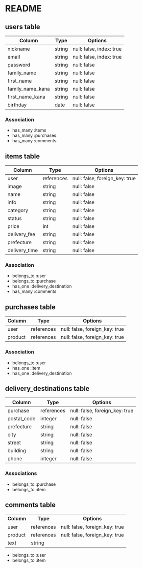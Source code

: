 # README

## users table

| Column           | Type   | Options                  |
| ---------------- | ------ | ------------------------ |
| nickname         | string | null: false, index: true |
| email            | string | null: false, index: true |
| password         | string | null: false              |
| family_name      | string | null: false              |
| first_name       | string | null: false              |
| family_name_kana | string | null: false              |
| first_name_kana  | string | null: false              |
| birthday         | date   | null: false              |

### Association

- has_many :items
- has_many :purchases
- has_many :comments

## items table

| Column        | Type       | Options                        |
| ------------- | ---------- | ------------------------------ |
| user          | references | null: false, foreign_key: true |
| image         | string     | null: false                    |
| name          | string     | null: false                    |
| info          | string     | null: false                    |
| category      | string     | null: false                    |
| status        | string     | null: false                    |
| price         | int        | null: false                    |
| delivery_fee  | string     | null: false                    |
| prefecture    | string     | null: false                    |
| delivery_time | string     | null: false                    |

### Association

- belongs_to :user
- belongs_to :purchase
- has_one :delivery_destination
- has_many :comments

## purchases table

| Column  | Type       | Options                        |
| ------- | ---------- | ------------------------------ |
| user    | references | null: false, foreign_key: true |
| product | references | null: false, foreign_key: true |

### Association

- belongs_to :user
- has_one :item
- has_one :delivery_destination

## delivery_destinations table

| Column      | Type       | Options                        |
| ----------- | ---------- | ------------------------------ |
| purchase    | references | null: false, foreign_key: true |
| postal_code | integer    | null: false                    |
| prefecture  | string     | null: false                    |
| city        | string     | null: false                    |
| street      | string     | null: false                    |
| building    | string     | null: false                    |
| phone       | integer    | null: false                    |

### Associations

- belongs_to :purchase
- belongs_to :item

## comments table

| Column  | Type       | Options                        |
| ------- | ---------- | ------------------------------ |
| user    | references | null: false, foreign_key: true |
| product | references | null: false, foreign_key: true |
| text    | string     |

- belongs_to :user
- belongs_to :item
